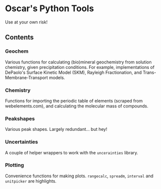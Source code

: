 # Oscar's Python Tools

Use at your own risk!

## Contents

### Geochem
Various functions for calculating (bio)mineral geochemistry from solution chemistry, given precipitation conditions. For example, implementations of DePaolo's Surface Kinetic Model (SKM), Rayleigh Fractionation, and Trans-Membrane-Transport models. 

### Chemistry
Functions for importing the periodic table of elements (scraped from webelements.com), and calculating the molecular mass of compounds.

### Peakshapes
Various peak shapes. Largely redundant... but hey!

### Uncertainties
A couple of helper wrappers to work with the `uncerainties` library.

### Plotting
Convenience functions for making plots. `rangecalc`, `spreadm`, `interval` and `unitpicker` are highlights.